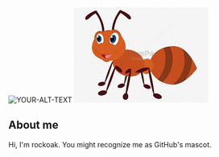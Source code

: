 <!--  -->
<!--  -->
<!--  -->
<!--  -->
<!--  -->
<!--  -->

<!--1.1 添加适合访问者的图像-->
<picture>
 <source media="(prefers-color-scheme: dark)" srcset="YOUR-DARKMODE-IMAGE">
 <source media="(prefers-color-scheme: light)" srcset="YOUR-LIGHTMODE-IMAGE">
 <img alt="YOUR-ALT-TEXT" src="YOUR-DEFAULT-IMAGE">
</picture>
<!--1.2 响应式图像示例 -->
<!-- 備註  AC.jpg 小河馬 82.png 小蜜蜂 BB.jpg 小螞蟻 -->

<picture>
  <source media="(prefers-color-scheme: light)" srcset="https://github.com/rockoak/rockoak/blob/main/images/%E5%B0%8F%E6%B2%B3%E9%A6%AC.jpg">
  <source media="(prefers-color-scheme: light)" srcset="https://github.com/rockoak/rockoak/blob/main/images/%E5%B0%8F%E8%9C%9C%E8%9C%82.png">
  <img alt="Shows an illustrated sun in light mode and a moon with stars in dark mode." src="https://github.com/rockoak/rockoak/blob/main/images/%E5%B0%8F%E8%9E%9E%E8%9F%BB.jpg">
</picture>

<!-- 1.3 添加表 -->
## About me
Hi, I'm rockoak. You might recognize me as GitHub's mascot.
<!--  -->

<!--  -->

<!--  -->

<!--  -->

<!--  -->
